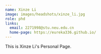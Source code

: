 ```yaml
---
name: Xinze Li
image: images/headshots/xinze_li.jpg
role: phd
links:
  email: 2271998@stu.neu.edu.cn
  home-page: https://eureka336.github.io/
---
```


This is Xinze Li's Personal Page.
